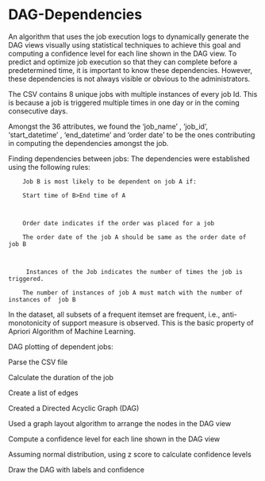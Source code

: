 # DAG-Dependencies
An algorithm that uses the job execution logs to dynamically generate the DAG views visually using statistical techniques to achieve this goal and computing a confidence level for each line shown in the DAG view. 
To predict and optimize job execution so that they can complete before a predetermined time, it is important to know these dependencies. However, these dependencies is not always visible or obvious to the administrators. ​
 
 The CSV contains 8 unique jobs with multiple instances of every job Id. This is because a job is triggered multiple times in one day or in the coming consecutive days.
 
 Amongst the 36 attributes, we found the ‘job_name’ , ‘job_id’, ‘start_datetime’ , ‘end_datetime’ and ‘order date’ to be the ones contributing in computing the dependencies amongst the job.​
 
 
 Finding dependencies between jobs:​
         The dependencies were established using the following rules:​

        Job B is most likely to be dependent on job A if:​

        Start time of B>End time of A​

        ​

        Order date indicates if the order was placed for a job ​

        The order date of the job A should be same as the order date of job B ​

        ​

         Instances of the Job indicates the number of times the job is triggered.​

        The number of instances of job A must match with the number of instances of  job B    
        
  In the dataset, all subsets of a frequent itemset are frequent, i.e., anti-monotonicity of support measure is observed. This is the basic property of Apriori Algorithm of Machine Learning.​
  
  
  
  
  
DAG plotting of dependent jobs:​

  Parse the CSV file​

  Calculate the duration of the job​

  Create a list of edges​

  Created a Directed Acyclic Graph (DAG)​

  Used a graph layout algorithm to arrange the nodes in the DAG view​

  Compute a confidence level for each line shown in the DAG view​

  Assuming normal distribution, using z score to calculate confidence levels​

  Draw the DAG with labels and confidence​
